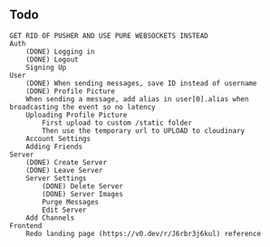 ## Todo
    GET RID OF PUSHER AND USE PURE WEBSOCKETS INSTEAD
    Auth
        (DONE) Logging in
        (DONE) Logout
        Signing Up
    User
        (DONE) When sending messages, save ID instead of username
        (DONE) Profile Picture
        When sending a message, add alias in user[0].alias when broadcasting the event so no latency
        Uploading Profile Picture
            First upload to custom /static folder
            Then use the temporary url to UPLOAD to cloudinary
        Account Settings
        Adding Friends
    Server
        (DONE) Create Server
        (DONE) Leave Server
        Server Settings
            (DONE) Delete Server
            (DONE) Server Images
            Purge Messages
            Edit Server
        Add Channels
    Frontend
        Redo landing page (https://v0.dev/r/J6rbr3j6kul) reference